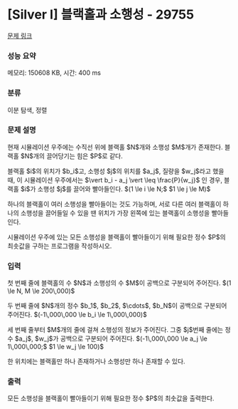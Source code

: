 # [Silver I] 블랙홀과 소행성 - 29755 

[문제 링크](https://www.acmicpc.net/problem/29755) 

### 성능 요약

메모리: 150608 KB, 시간: 400 ms

### 분류

이분 탐색, 정렬

### 문제 설명

<p>현재 시뮬레이션 우주에는 수직선 위에 블랙홀 $N$개와 소행성 $M$개가 존재한다. 블랙홀 $N$개의 끌어당기는 힘은 $P$로 같다.</p>

<p>블랙홀 $i$의 위치가 $b_i$고, 소행성 $j$의 위치를 $a_j$, 질량을 $w_j$라고 했을 때, 이 시뮬레이션 우주에서는 $\vert b_i - a_j \vert \leq \frac{P}{w_j}$ 인 경우, 블랙홀 $i$가 소행성 $j$를 끌어와 빨아들인다. $(1 \le i \le N;$ $1 \le j \le M)$</p>

<p>하나의 블랙홀이 여러 소행성을 빨아들이는 것도 가능하며, 서로 다른 여러 블랙홀이 하나의 소행성을 끌어들일 수 있을 땐 위치가 가장 왼쪽에 있는 블랙홀이 소행성을 빨아들인다.</p>

<p>시뮬레이션 우주에 있는 모든 소행성을 블랙홀이 빨아들이기 위해 필요한 정수 $P$의 최솟값을 구하는 프로그램을 작성하시오.</p>

### 입력 

 <p>첫 번째 줄에 블랙홀의 수 $N$과 소행성의 수 $M$이 공백으로 구분되어 주어진다. $(1 \le N, M \le 200\,000)$</p>

<p>두 번째 줄에 $N$개의 정수 $b_1$, $b_2$, $\cdots$, $b_N$이 공백으로 구분되어 주어진다. $(-1\,000\,000 \le b_i \le 1\,000\,000)$</p>

<p>세 번째 줄부터 $M$개의 줄에 걸쳐 소행성의 정보가 주어진다. 그중 $j$번째 줄에는 정수 $a_j$, $w_j$가 공백으로 구분되어 주어진다. $(-1\,000\,000 \le a_j \le 1\,000\,000;$ $1 \le w_j \le 100)$</p>

<p>한 위치에는 블랙홀만 하나 존재하거나 소행성만 하나 존재할 수 있다.</p>

### 출력 

 <p>모든 소행성을 블랙홀이 빨아들이기 위해 필요한 정수 $P$의 최솟값을 출력한다.</p>

